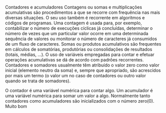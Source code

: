 Contadores e acumuladores
Contagens ou somas e multiplicações acumulativas são procedimentos a que se recorre com frequência nas mais diversas situações. O seu uso também é recorrente em algoritmos e códigos de programas. Uma contagem é usada para, por exemplo, contabilizar o número de execuções cíclicas já concluídas, determinar o número de vezes que um particular valor ocorre em uma determinada sequência de valores ou monitorar o número de caracteres já consumidos de um fluxo de caracteres. Somas ou produtos acumulativos são frequentes em cálculos de somatórias, produtórias ou consolidações de resultados (totais, médias, …). O uso de variáveis empregadas para contar e efetuar operações acumulativas se dá de acordo com padrões recorrentes. Contadores e somadores usualmente têm atribuído o valor zero como valor inicial (elemento neutro da soma) e, sempre que apropriado, são acrescidos por mais um termo (o valor um no caso de contadores ou outro valor quando se trata de somadores).

O contador é uma variável numérica para contar algo. Um acumulador é uma variável numérica para somar um valor a algo. Normalmente tanto contadores como acumuladores são inicializados com o número  zero(0).
Muito bom
